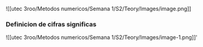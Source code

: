 ![[utec 3roo/Metodos numericos/Semana 1/S2/Teory/Images/image.png]]

### Definicion de cifras significas
![[utec 3roo/Metodos numericos/Semana 1/S2/Teory/Images/image-1.png]]'
